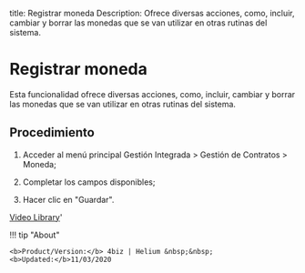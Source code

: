 title: Registrar moneda
Description: Ofrece diversas acciones, como, incluir, cambiar y borrar las monedas que se van utilizar en otras rutinas del sistema.
# Registrar moneda

Esta funcionalidad ofrece diversas acciones, como, incluir, cambiar y borrar las
monedas que se van utilizar en otras rutinas del sistema.

Procedimiento
-----------------

1.  Acceder al menú principal Gestión Integrada \> Gestión de Contratos \>
    Moneda;

2.  Completar los campos disponibles;

3.  Hacer clic en "Guardar".


<i class='fa fa-youtube-play  fa-2x' style='color:#97ce17;vertical-align: middle;'> </i> [Video Library](https://www.youtube.com/playlist?list=PLB5qK2uzf2ROTLt6Tt7uegzqwpXHX5nA2)'

!!! tip "About"

    <b>Product/Version:</b> 4biz | Helium &nbsp;&nbsp;
    <b>Updated:</b>11/03/2020

